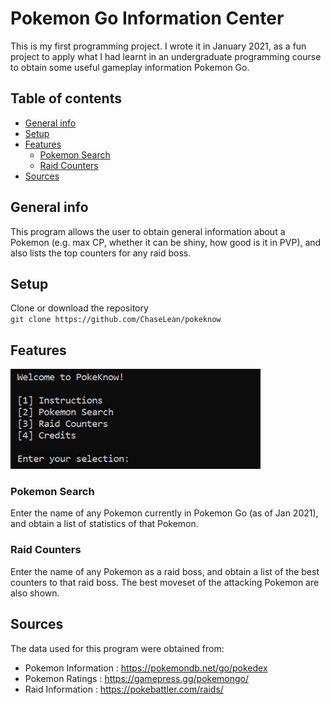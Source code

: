 # Pokemon Go Information Center

This is my first programming project. I wrote it in January 2021, as a fun project to apply what I had learnt in an undergraduate programming course to obtain some useful gameplay information Pokemon Go.

## Table of contents
* [General info](#general-info)
* [Setup](#setup)
* [Features](#features)
    * [Pokemon Search](#pokemon-search)
    * [Raid Counters](#raid-counters)
* [Sources](#sources) 

## General info
This program allows the user to obtain general information about a Pokemon (e.g. max CP, whether it can be shiny, how good is it in PVP), and also lists the top counters for any raid boss. 
	
## Setup
Clone or download the repository\
`git clone https://github.com/ChaseLean/pokeknow`

## Features

<img src="Files/pic.jpg"  width="400">

### Pokemon Search
Enter the name of any Pokemon currently in Pokemon Go (as of Jan 2021), and obtain a list of statistics of that Pokemon.

### Raid Counters
Enter the name of any Pokemon as a raid boss, and obtain a list of the best counters to that raid boss. The best moveset of the attacking Pokemon are also shown.

## Sources
The data used for this program were obtained from:

* Pokemon Information : https://pokemondb.net/go/pokedex
* Pokemon Ratings     : https://gamepress.gg/pokemongo/
* Raid Information    : https://pokebattler.com/raids/
